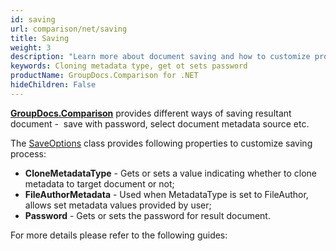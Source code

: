 ```yaml
---
id: saving
url: comparison/net/saving
title: Saving
weight: 3
description: "Learn more about document saving and how to customize process with available options, like: cloning metadata type, gets or sets password and etc"
keywords: Cloning metadata type, get ot sets password
productName: GroupDocs.Comparison for .NET
hideChildren: False
---
```

**[GroupDocs.Comparison](https://products.groupdocs.com/comparison/net)** provides different ways of saving resultant document -  save with password, select document metadata source etc.

The [SaveOptions](https://apireference.groupdocs.com/net/comparison/groupdocs.comparison.options/saveoptions) class provides following properties to customize saving process:

*   **CloneMetadataType** - Gets or sets a value indicating whether to clone metadata to target document or not;
*   **FileAuthorMetadata** - Used when MetadataType is set to FileAuthor, allows set metadata values provided by user;
*   **Password** - Gets or sets the password for result document.  
      
    

For more details please refer to the following guides:
